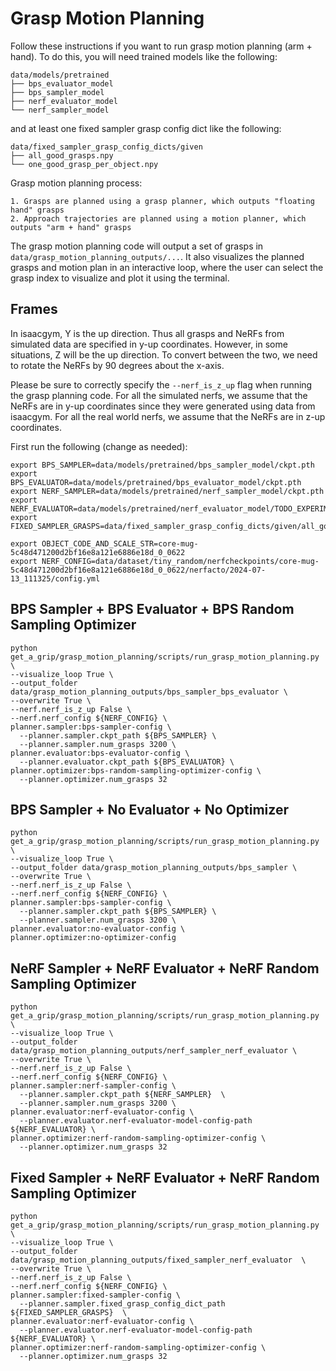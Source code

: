 # Grasp Motion Planning

Follow these instructions if you want to run grasp motion planning (arm + hand). To do this, you will need trained models like the following:

```
data/models/pretrained
├── bps_evaluator_model
├── bps_sampler_model
├── nerf_evaluator_model
└── nerf_sampler_model
```

and at least one fixed sampler grasp config dict like the following:

```
data/fixed_sampler_grasp_config_dicts/given
├── all_good_grasps.npy
└── one_good_grasp_per_object.npy
```

Grasp motion planning process:

```
1. Grasps are planned using a grasp planner, which outputs "floating hand" grasps
2. Approach trajectories are planned using a motion planner, which outputs "arm + hand" grasps
```

The grasp motion planning code will output a set of grasps in `data/grasp_motion_planning_outputs/...`. It also visualizes the planned grasps and motion plan in an interactive loop, where the user can select the grasp index to visualize and plot it using the terminal.

## Frames

In isaacgym, Y is the up direction. Thus all grasps and NeRFs from simulated data are specified in y-up coordinates. However, in some situations, Z will be the up direction. To convert between the two, we need to rotate the NeRFs by 90 degrees about the x-axis.

Please be sure to correctly specify the `--nerf_is_z_up` flag when running the grasp planning code. For all the simulated nerfs, we assume that the NeRFs are in y-up coordinates since they were generated using data from isaacgym. For all the real world nerfs, we assume that the NeRFs are in z-up coordinates.

First run the following (change as needed):
```
export BPS_SAMPLER=data/models/pretrained/bps_sampler_model/ckpt.pth
export BPS_EVALUATOR=data/models/pretrained/bps_evaluator_model/ckpt.pth
export NERF_SAMPLER=data/models/pretrained/nerf_sampler_model/ckpt.pth
export NERF_EVALUATOR=data/models/pretrained/nerf_evaluator_model/TODO_EXPERIMENT_NAME/config.yaml
export FIXED_SAMPLER_GRASPS=data/fixed_sampler_grasp_config_dicts/given/all_good_grasps.npy

export OBJECT_CODE_AND_SCALE_STR=core-mug-5c48d471200d2bf16e8a121e6886e18d_0_0622
export NERF_CONFIG=data/dataset/tiny_random/nerfcheckpoints/core-mug-5c48d471200d2bf16e8a121e6886e18d_0_0622/nerfacto/2024-07-13_111325/config.yml
```

## BPS Sampler + BPS Evaluator + BPS Random Sampling Optimizer

```
python get_a_grip/grasp_motion_planning/scripts/run_grasp_motion_planning.py \
--visualize_loop True \
--output_folder data/grasp_motion_planning_outputs/bps_sampler_bps_evaluator \
--overwrite True \
--nerf.nerf_is_z_up False \
--nerf.nerf_config ${NERF_CONFIG} \
planner.sampler:bps-sampler-config \
  --planner.sampler.ckpt_path ${BPS_SAMPLER} \
  --planner.sampler.num_grasps 3200 \
planner.evaluator:bps-evaluator-config \
  --planner.evaluator.ckpt_path ${BPS_EVALUATOR} \
planner.optimizer:bps-random-sampling-optimizer-config \
  --planner.optimizer.num_grasps 32
```

## BPS Sampler + No Evaluator + No Optimizer

```
python get_a_grip/grasp_motion_planning/scripts/run_grasp_motion_planning.py \
--visualize_loop True \
--output_folder data/grasp_motion_planning_outputs/bps_sampler \
--overwrite True \
--nerf.nerf_is_z_up False \
--nerf.nerf_config ${NERF_CONFIG} \
planner.sampler:bps-sampler-config \
  --planner.sampler.ckpt_path ${BPS_SAMPLER} \
  --planner.sampler.num_grasps 3200 \
planner.evaluator:no-evaluator-config \
planner.optimizer:no-optimizer-config
```

## NeRF Sampler + NeRF Evaluator + NeRF Random Sampling Optimizer

```
python get_a_grip/grasp_motion_planning/scripts/run_grasp_motion_planning.py \
--visualize_loop True \
--output_folder data/grasp_motion_planning_outputs/nerf_sampler_nerf_evaluator \
--overwrite True \
--nerf.nerf_is_z_up False \
--nerf.nerf_config ${NERF_CONFIG} \
planner.sampler:nerf-sampler-config \
  --planner.sampler.ckpt_path ${NERF_SAMPLER}  \
  --planner.sampler.num_grasps 3200 \
planner.evaluator:nerf-evaluator-config \
  --planner.evaluator.nerf-evaluator-model-config-path ${NERF_EVALUATOR} \
planner.optimizer:nerf-random-sampling-optimizer-config \
  --planner.optimizer.num_grasps 32
```

## Fixed Sampler + NeRF Evaluator + NeRF Random Sampling Optimizer

```
python get_a_grip/grasp_motion_planning/scripts/run_grasp_motion_planning.py \
--visualize_loop True \
--output_folder data/grasp_motion_planning_outputs/fixed_sampler_nerf_evaluator  \
--overwrite True \
--nerf.nerf_is_z_up False \
--nerf.nerf_config ${NERF_CONFIG} \
planner.sampler:fixed-sampler-config \
  --planner.sampler.fixed_grasp_config_dict_path ${FIXED_SAMPLER_GRASPS}  \
planner.evaluator:nerf-evaluator-config \
  --planner.evaluator.nerf-evaluator-model-config-path ${NERF_EVALUATOR} \
planner.optimizer:nerf-random-sampling-optimizer-config \
  --planner.optimizer.num_grasps 32
```
